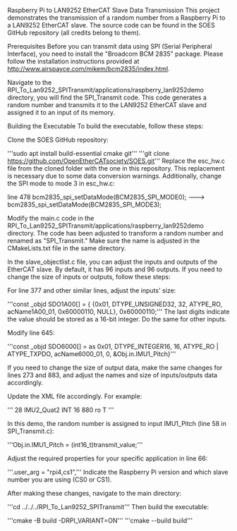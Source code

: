 Raspberry Pi to LAN9252 EtherCAT Slave Data Transmission
This project demonstrates the transmission of a random number from a Raspberry Pi to a LAN9252 EtherCAT slave. The source code can be found in the SOES GitHub repository (all credits belong to them).

Prerequisites
Before you can transmit data using SPI (Serial Peripheral Interface), you need to install the "Broadcom BCM 2835" package. Please follow the installation instructions provided at http://www.airspayce.com/mikem/bcm2835/index.html.

Navigate to the RPI_To_Lan9252_SPITransmit/applications/raspberry_lan9252demo directory, you will find the SPI_Transmit code. This code generates a random number and transmits it to the LAN9252 EtherCAT slave and assigned it to an input of its memory.


Building the Executable
To build the executable, follow these steps:

Clone the SOES GitHub repository:

'''sudo apt install build-essential cmake git'''
'''git clone https://github.com/OpenEtherCATsociety/SOES.git'''
Replace the esc_hw.c file from the cloned folder with the one in this repository. This replacement is necessary due to some data conversion warnings. Additionally, change the SPI mode to mode 3 in esc_hw.c:

line 478 bcm2835_spi_setDataMode(BCM2835_SPI_MODE0); ---> bcm2835_spi_setDataMode(BCM2835_SPI_MODE3);

Modify the main.c code in the RPI_To_Lan9252_SPITransmit/applications/raspberry_lan9252demo directory. The code has been adjusted to transform a random number and renamed as "SPI_Transmit." Make sure the name is adjusted in the CMakeLists.txt file in the same directory.

In the slave_objectlist.c file, you can adjust the inputs and outputs of the EtherCAT slave. By default, it has 96 inputs and 96 outputs. If you need to change the size of inputs or outputs, follow these steps:

For line 377 and other similar lines, adjust the inputs' size:

'''const _objd SDO1A00[] = { {0x01, DTYPE_UNSIGNED32, 32, ATYPE_RO, acName1A00_01, 0x60000110, NULL}, 0x60000110;'''
The last digits indicate the value should be stored as a 16-bit integer. Do the same for other inputs.

Modify line 645:

'''const _objd SDO6000[] = as 0x01, DTYPE_INTEGER16, 16, ATYPE_RO | ATYPE_TXPDO, acName6000_01, 0, &Obj.in.IMU1_Pitch}'''

If you need to change the size of output data, make the same changes for lines 273 and 883, and adjust the names and size of inputs/outputs data accordingly.

Update the XML file accordingly. For example:

'''<SubItem>
    <SubIdx>28</SubIdx>
    <Name>IMU2_Quat2</Name>
    <Type>INT</Type>
    <BitSize>16</BitSize>
    <BitOffs>880</BitOffs>
    <Flags>
        <Access>ro</Access>
        <PdoMapping>T</PdoMapping>
    </Flags>
</SubItem>'''

In this demo, the random number is assigned to input IMU1_Pitch (line 58 in SPI_Transmit.c):

'''Obj.in.IMU1_Pitch = (int16_t)transmit_value;'''

Adjust the required properties for your specific application in line 66:

'''.user_arg = "rpi4,cs1",'''
Indicate the Raspberry Pi version and which slave number you are using (CS0 or CS1).

After making these changes, navigate to the main directory:

'''cd ../../../RPI_To_Lan9252_SPITransmit'''
Then build the executable:


'''cmake -B build -DRPI_VARIANT=ON'''
'''cmake --build build'''

